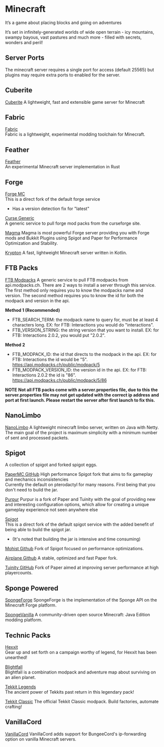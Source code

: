 # Minecraft

It’s a game about placing blocks and going on adventures

It’s set in infinitely-generated worlds of wide open terrain - icy mountains, swampy bayous, vast pastures and much more - filled with secrets, wonders and peril!

## Server Ports
The minecraft server requires a single port for access (default 25565) but plugins may require extra ports to enabled for the server.

## Cuberite
[Cuberite](https://cuberite.org)
A lightweight, fast and extensible game server for Minecraft

## Fabric
[Fabric](https://fabricmc.net)  
Fabric is a lightweight, experimental modding toolchain for Minecraft.

## Feather
[Feather](https://github.com/feather-rs/feather)  
An experimental Minecraft server implementation in Rust 

## Forge 
[Forge MC](https://files.minecraftforge.net)  
This is a direct fork of the default forge service  
- Has a version detection fix for "latest"  

[Curse Generic](https://www.curseforge.com)  
A generic service to pull forge mod packs from the curseforge site.  

[Magma](https://magmafoundation.org)
Magma is most powerful Forge server providing you with Forge mods and Bukkit Plugins using Spigot and Paper for Performance Optimization and Stability.

[Krypton](https://github.com/KryptonMC/Krypton)
A fast, lightweight Minecraft server written in Kotlin.

## FTB Packs
[FTB Modpacks](https://api.modpacks.ch)
A generic service to pull FTB modpacks from api.modpacks.ch.
There are 2 ways to install a server through this service.
The first method only requires you to know the modpacks name and version.
The second method requires you to know the id for both the modpack and version in the api.

**Method 1 (Recommended)**
- FTB_SEARCH_TERM: the modpack name to query for, must be at least 4 characters long.
  EX: for FTB: Interactions you would do "interactions".
- FTB_VERSION_STRING: the string version that you want to install.
  EX: for FTB: Interactions 2.0.2, you would put "2.0.2".
  
**Method 2**
- FTB_MODPACK_ID: the id that directs to the modpack in the api.
  EX: for FTB: Interactions the id would be "5". https://api.modpacks.ch/public/modpack/5
- FTB_MODPACK_VERSION_ID: the version id in the api.
  EX: for FTB: Interactions 2.0.2 the id is "86". https://api.modpacks.ch/public/modpack/5/86

**NOTE**
**Not all FTB packs come with a server.properties file, due to this the server.properties file
may not get updated with the correct ip address and port at first launch.
Please restart the server after first launch to fix this.**  

## NanoLimbo
[NanoLimbo](https://github.com/Nan1t/NanoLimbo)
A lightweight minecraft limbo server, written on Java with Netty. The main goal of the project is maximum simplicity with a minimum number of sent and processed packets.

## Spigot
A collection of spigot and forked spigot eggs.

[PaperMC GitHub](https://github.com/PaperMC/Paper)
High performance Spigot fork that aims to fix gameplay and mechanics inconsistencies  
Currently the default on pterodactyl for many reasons. First being that you don't need to build the jar.

[Purpur](https://purpur.pl3x.net)
Purpur is a fork of Paper and Tuinity with the goal of providing new and interesting configuration options, which allow for creating a unique gameplay experience not seen anywhere else

[Spigot](https://www.spigotmc.org)  
This is a direct fork of the default spigot service with the added benefit of being able to build the spigot jar.  
- (It's noted that building the jar is intensive and time consuming)

[Mohist Github](https://github.com/Mohist-Community/Mohist)
Fork of Spigot focused on performance optimizations.

[Airplane Github](https://github.com/TECHNOVE/Airplane)
A stable, optimized and fast Paper fork.

[Tuinity GitHub](https://github.com/Spottedleaf/Tuinity) 
Fork of Paper aimed at improving server performance at high playercounts.


## Sponge Powered
[SpongeForge](https://www.spongepowered.org)
SpongeForge is the implementation of the Sponge API on the Minecraft Forge platform.

[SpongeVanilla](https://www.spongepowered.org)
A community-driven open source Minecraft: Java Edition modding platform.

## Technic Packs
[Hexxit](https://www.technicpack.net/modpack/hexxit)  
Gear up and set forth on a campaign worthy of legend, for Hexxit has been unearthed!  

[Blightfall](https://www.technicpack.net/modpack/blightfall)  
Blightfall is a combination modpack and adventure map about surviving on an alien planet.  

[Tekkit Legends](https://www.technicpack.net/modpack/tekkit-legends)  
The ancient power of Tekkits past return in this legendary pack!

[Tekkit Classic](https://www.technicpack.net/modpack/tekkit.552560)
The official Tekkit Classic modpack. Build factories, automate crafting!  

## VanillaCord
[VanillaCord](https://github.com/ME1312/VanillaCord)
VanillaCord adds support for BungeeCord's ip-forwarding option on vanilla Minecraft servers.